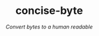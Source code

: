 <h1 align="center">concise-byte</h1>

<p align="center">
  <em>Convert bytes to a human readable</em>
</p>
